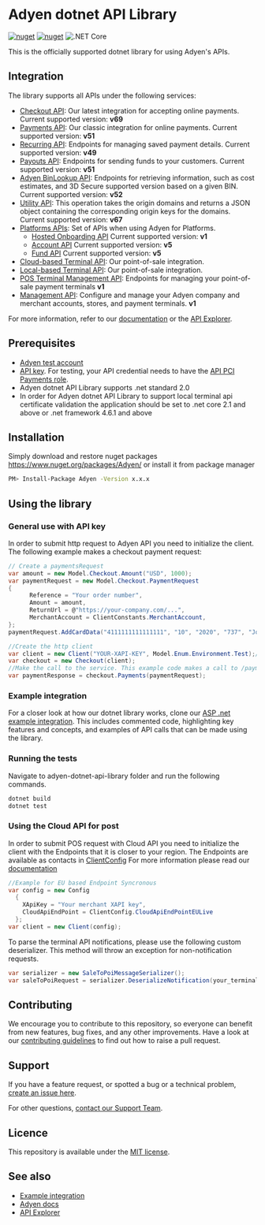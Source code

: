 # Adyen dotnet API Library
[![nuget](https://img.shields.io/nuget/v/adyen.svg)](https://www.nuget.org/packages/adyen/) [![nuget](https://img.shields.io/nuget/dt/adyen.svg)](https://www.nuget.org/packages/adyen/) ![.NET Core](https://github.com/Adyen/adyen-dotnet-api-library/workflows/.NET%20Core/badge.svg)

This is the officially supported dotnet library for using Adyen's APIs.

## Integration
The library supports all APIs under the following services:

* [Checkout API](https://docs.adyen.com/api-explorer/#/CheckoutService/v68/overview): Our latest integration for accepting online payments. Current supported version: **v69**
* [Payments API](https://docs.adyen.com/api-explorer/#/Payment/v51/overview): Our classic integration for online payments. Current supported version: **v51**
* [Recurring API](https://docs.adyen.com/api-explorer/#/Recurring/v49/overview): Endpoints for managing saved payment details. Current supported version: **v49**
* [Payouts API](https://docs.adyen.com/api-explorer/#/Payout/v51/overview): Endpoints for sending funds to your customers. Current supported version: **v51**
* [Adyen BinLookup API](https://docs.adyen.com/api-explorer/#/BinLookup/v52/overview): Endpoints for retrieving information, such as cost estimates, and 3D Secure supported version based on a given BIN. Current supported version: **v52**
* [Utility API](https://docs.adyen.com/api-explorer/#/CheckoutService/v67/post/originKeys): This operation takes the origin domains and returns a JSON object containing the corresponding origin keys for the domains. Current supported version: **v67**
* [Platforms APIs](https://docs.adyen.com/platforms/api): Set of APIs when using Adyen for Platforms.
  * [Hosted Onboarding API](https://docs.adyen.com/api-explorer/#/Hop/v1/overview) Current supported version: **v1**
  * [Account API](https://docs.adyen.com/api-explorer/#/Account/v5/overview) Current supported version: **v5**
  * [Fund API](https://docs.adyen.com/api-explorer/#/Fund/v5/overview) Current supported version: **v5**
* [Cloud-based Terminal API](https://docs.adyen.com/point-of-sale/choose-your-architecture/cloud): Our point-of-sale integration.
* [Local-based Terminal API](https://docs.adyen.com/point-of-sale/choose-your-architecture/local): Our point-of-sale integration.
* [POS Terminal Management API](https://docs.adyen.com/api-explorer/#/postfmapi/v1/overview): Endpoints for managing your point-of-sale payment terminals **v1**
* [Management API](https://docs.adyen.com/api-explorer/Management/1/overview): Configure and manage your Adyen company and merchant accounts, stores, and payment terminals. **v1**

For more information, refer to our [documentation](https://docs.adyen.com/) or the [API Explorer](https://docs.adyen.com/api-explorer/).


## Prerequisites

- [Adyen test account](https://docs.adyen.com/get-started-with-adyen)
- [API key](https://docs.adyen.com/development-resources/api-credentials#generate-api-key). For testing, your API credential needs to have the [API PCI Payments role](https://docs.adyen.com/development-resources/api-credentials#roles).
- Adyen dotnet API Library supports .net standard 2.0
- In order for Adyen dotnet API Library to support local terminal api certificate validation the application should be set to .net core 2.1 and above or .net framework 4.6.1 and above

## Installation
Simply download and restore nuget packages https://www.nuget.org/packages/Adyen/
or install it from package manager
~~~~ bash
PM> Install-Package Adyen -Version x.x.x
~~~~

## Using the library

### General use with API key

In order to submit http request to Adyen API you need to initialize the client. The following example makes a checkout payment request:
~~~~ csharp
// Create a paymentsRequest
var amount = new Model.Checkout.Amount("USD", 1000);
var paymentRequest = new Model.Checkout.PaymentRequest
{
      Reference = "Your order number",
      Amount = amount,
      ReturnUrl = @"https://your-company.com/...",
      MerchantAccount = ClientConstants.MerchantAccount,
};
paymentRequest.AddCardData("4111111111111111", "10", "2020", "737", "John Smith");

//Create the http client
var client = new Client("YOUR-XAPI-KEY", Model.Enum.Environment.Test);//or Model.Enum.Environment.Live
var checkout = new Checkout(client);
//Make the call to the service. This example code makes a call to /payments
var paymentResponse = checkout.Payments(paymentRequest);
~~~~

### Example integration

For a closer look at how our dotnet library works, clone our [ASP .net example integration](https://github.com/adyen-examples/adyen-dotnet-online-payments). This includes commented code, highlighting key features and concepts, and examples of API calls that can be made using the library.

### Running the tests
Navigate to adyen-dotnet-api-library folder and run the following commands.
~~~~ bash
dotnet build
dotnet test
~~~~

### Using the Cloud API for post
In order to submit POS request with Cloud API you need to initialize the client with the Endpoints that it is closer to your region. The Endpoints are available as contacts in [ClientConfig](https://github.com/Adyen/adyen-dotnet-api-library/blob/develop/Adyen/Constants/ClientConfig.cs#L35)
For more information please read our [documentation](https://docs.adyen.com/point-of-sale/terminal-api-fundamentals#cloud)
~~~~ csharp
//Example for EU based Endpoint Syncronous
var config = new Config
  {
    XApiKey = "Your merchant XAPI key",
    CloudApiEndPoint = ClientConfig.CloudApiEndPointEULive
  };
var client = new Client(config);
~~~~
To parse the terminal API notifications, please use the following custom deserializer. This method will throw an exception for non-notification requests.
~~~~ csharp
var serializer = new SaleToPoiMessageSerializer();
var saleToPoiRequest = serializer.DeserializeNotification(your_terminal_notification);
~~~~

## Contributing

We encourage you to contribute to this repository, so everyone can benefit from new features, bug fixes, and any other improvements.
Have a look at our [contributing guidelines](https://github.com/Adyen/adyen-dotnet-api-library/blob/develop/CONTRIBUTING.md) to find out how to raise a pull request.

## Support
If you have a feature request, or spotted a bug or a technical problem, [create an issue here](https://github.com/Adyen/adyen-dotnet-api-library/issues/new/choose).

For other questions, [contact our Support Team](https://www.adyen.help/hc/en-us/requests/new?ticket_form_id=360000705420).

## Licence
This repository is available under the [MIT license](https://github.com/Adyen/adyen-dotnet-api-library/blob/main/LICENSE).

## See also
* [Example integration](https://github.com/adyen-examples/adyen-dotnet-online-payments)
* [Adyen docs](https://docs.adyen.com/)
* [API Explorer](https://docs.adyen.com/api-explorer/)
